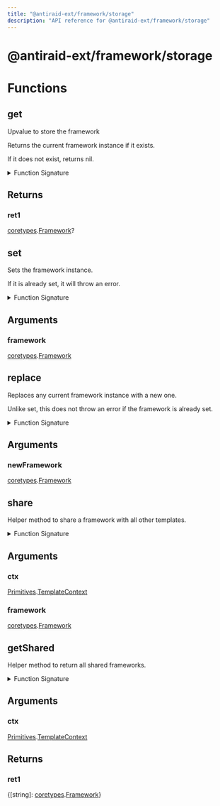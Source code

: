 ```yaml
---
title: "@antiraid-ext/framework/storage"
description: "API reference for @antiraid-ext/framework/storage"
---
```


<div id="@antiraid-ext/framework/storage"></div>

# @antiraid-ext/framework/storage

<div id="Functions"></div>

# Functions

<div id="get"></div>

## get

Upvalue to store the framework

Returns the current framework instance if it exists.

If it does not exist, returns nil.

<details>
<summary>Function Signature</summary>

```luau
-- Upvalue to store the framework
--- Returns the current framework instance if it exists.
--- If it does not exist, returns nil.
function get() -> coretypes.Framework? end
```

</details>

<div id="Returns"></div>

## Returns

<div id="ret1"></div>

### ret1

[coretypes](#module.coretypes).[Framework](#Framework)?<div id="set"></div>

## set

Sets the framework instance.

If it is already set, it will throw an error.

<details>
<summary>Function Signature</summary>

```luau
--- Sets the framework instance.
--- If it is already set, it will throw an error.
function set(framework: coretypes.Framework) end
```

</details>

<div id="Arguments"></div>

## Arguments

<div id="framework"></div>

### framework

[coretypes](#module.coretypes).[Framework](#Framework)



<div id="replace"></div>

## replace

Replaces any current framework instance with a new one.

Unlike set, this does not throw an error if the framework is already set.

<details>
<summary>Function Signature</summary>

```luau
--- Replaces any current framework instance with a new one.
--- Unlike set, this does not throw an error if the framework is already set.
function replace(newFramework: coretypes.Framework) end
```

</details>

<div id="Arguments"></div>

## Arguments

<div id="newFramework"></div>

### newFramework

[coretypes](#module.coretypes).[Framework](#Framework)



<div id="share"></div>

## share

Helper method to share a framework with all other templates.

<details>
<summary>Function Signature</summary>

```luau
--- Helper method to share a framework with all other templates.
function share(ctx: Primitives.TemplateContext, framework: coretypes.Framework) end
```

</details>

<div id="Arguments"></div>

## Arguments

<div id="ctx"></div>

### ctx

[Primitives](#module.Primitives).[TemplateContext](#TemplateContext)



<div id="framework"></div>

### framework

[coretypes](#module.coretypes).[Framework](#Framework)



<div id="getShared"></div>

## getShared

Helper method to return all shared frameworks.

<details>
<summary>Function Signature</summary>

```luau
--- Helper method to return all shared frameworks.
function getShared(ctx: Primitives.TemplateContext) -> {
		[string]: coretypes.Framework
	} end
```

</details>

<div id="Arguments"></div>

## Arguments

<div id="ctx"></div>

### ctx

[Primitives](#module.Primitives).[TemplateContext](#TemplateContext)



<div id="Returns"></div>

## Returns

<div id="ret1"></div>

### ret1

\{[string]: [coretypes](#module.coretypes).[Framework](#Framework)\}